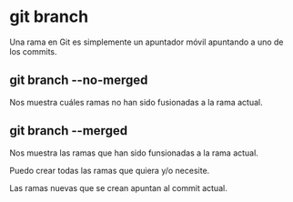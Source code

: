 # git branch
Una rama en Git es simplemente un apuntador móvil apuntando a uno de los commits.

## git branch --no-merged
Nos muestra cuáles ramas no han sido fusionadas a la rama actual.

## git branch --merged
Nos muestra las ramas que han sido funsionadas a la rama actual.

Puedo crear todas las ramas que quiera y/o necesite.

Las ramas nuevas que se crean apuntan al commit actual.